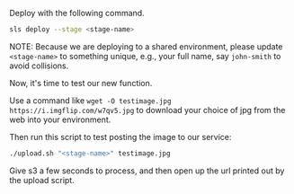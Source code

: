 Deploy with the following command.

```bash
sls deploy --stage <stage-name>
```

NOTE: Because we are deploying to a shared environment, please update `<stage-name>` to something unique, e.g., your full name, say `john-smith` to avoid collisions.

Now, it's time to test our new function.

Use a command like `wget -O testimage.jpg https://i.imgflip.com/w7qv5.jpg` to download your choice of jpg from the web into your environment.

Then run this script to test posting the image to our service:

```bash
./upload.sh "<stage-name>" testimage.jpg
```

Give s3 a few seconds to process, and then open up the url printed out by the upload script.
